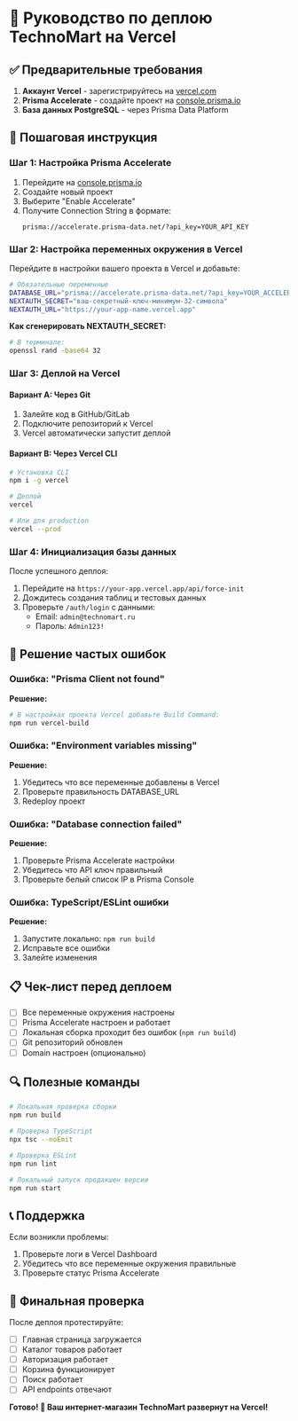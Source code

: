 # 🚀 Руководство по деплою TechnoMart на Vercel

## ✅ Предварительные требования

1. **Аккаунт Vercel** - зарегистрируйтесь на [vercel.com](https://vercel.com)
2. **Prisma Accelerate** - создайте проект на [console.prisma.io](https://console.prisma.io)
3. **База данных PostgreSQL** - через Prisma Data Platform

## 🔧 Пошаговая инструкция

### Шаг 1: Настройка Prisma Accelerate

1. Перейдите на [console.prisma.io](https://console.prisma.io)
2. Создайте новый проект
3. Выберите "Enable Accelerate"
4. Получите Connection String в формате:
   ```
   prisma://accelerate.prisma-data.net/?api_key=YOUR_API_KEY
   ```

### Шаг 2: Настройка переменных окружения в Vercel

Перейдите в настройки вашего проекта в Vercel и добавьте:

```bash
# Обязательные переменные
DATABASE_URL="prisma://accelerate.prisma-data.net/?api_key=YOUR_ACCELERATE_KEY"
NEXTAUTH_SECRET="ваш-секретный-ключ-минимум-32-символа"
NEXTAUTH_URL="https://your-app-name.vercel.app"
```

**Как сгенерировать NEXTAUTH_SECRET:**
```bash
# В терминале:
openssl rand -base64 32
```

### Шаг 3: Деплой на Vercel

#### Вариант A: Через Git

1. Залейте код в GitHub/GitLab
2. Подключите репозиторий к Vercel
3. Vercel автоматически запустит деплой

#### Вариант B: Через Vercel CLI

```bash
# Установка CLI
npm i -g vercel

# Деплой
vercel

# Или для production
vercel --prod
```

### Шаг 4: Инициализация базы данных

После успешного деплоя:

1. Перейдите на `https://your-app.vercel.app/api/force-init`
2. Дождитесь создания таблиц и тестовых данных
3. Проверьте `/auth/login` с данными:
   - Email: `admin@technomart.ru`
   - Пароль: `Admin123!`

## 🐛 Решение частых ошибок

### Ошибка: "Prisma Client not found"

**Решение:**
```bash
# В настройках проекта Vercel добавьте Build Command:
npm run vercel-build
```

### Ошибка: "Environment variables missing"

**Решение:**
1. Убедитесь что все переменные добавлены в Vercel
2. Проверьте правильность DATABASE_URL
3. Redeploy проект

### Ошибка: "Database connection failed"

**Решение:**
1. Проверьте Prisma Accelerate настройки
2. Убедитесь что API ключ правильный
3. Проверьте белый список IP в Prisma Console

### Ошибка: TypeScript/ESLint ошибки

**Решение:**
1. Запустите локально: `npm run build`
2. Исправьте все ошибки
3. Залейте изменения

## 📋 Чек-лист перед деплоем

- [ ] Все переменные окружения настроены
- [ ] Prisma Accelerate настроен и работает
- [ ] Локальная сборка проходит без ошибок (`npm run build`)
- [ ] Git репозиторий обновлен
- [ ] Domain настроен (опционально)

## 🔍 Полезные команды

```bash
# Локальная проверка сборки
npm run build

# Проверка TypeScript
npx tsc --noEmit

# Проверка ESLint
npm run lint

# Локальный запуск продакшен версии
npm run start
```

## 📞 Поддержка

Если возникли проблемы:
1. Проверьте логи в Vercel Dashboard
2. Убедитесь что все переменные окружения правильные
3. Проверьте статус Prisma Accelerate

## 🎯 Финальная проверка

После деплоя протестируйте:
- [ ] Главная страница загружается
- [ ] Каталог товаров работает
- [ ] Авторизация работает
- [ ] Корзина функционирует
- [ ] Поиск работает
- [ ] API endpoints отвечают

**Готово! 🎉 Ваш интернет-магазин TechnoMart развернут на Vercel!** 